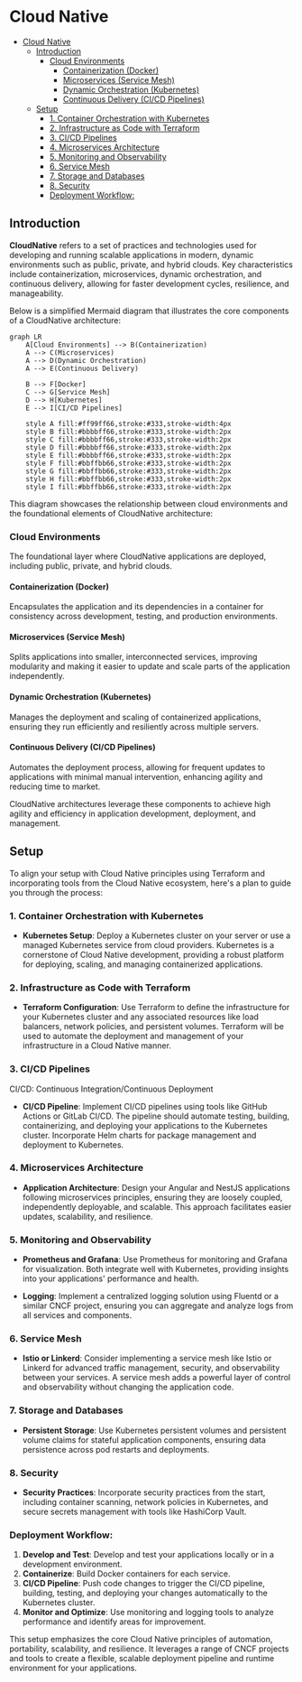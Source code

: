 # Cloud Native

<!-- @import "[TOC]" {cmd="toc" depthFrom=1 depthTo=6 orderedList=false} -->

<!-- code_chunk_output -->

- [Cloud Native](#cloud-native)
  - [Introduction](#introduction)
    - [Cloud Environments](#cloud-environments)
      - [Containerization (Docker)](#containerization-docker)
      - [Microservices (Service Mesh)](#microservices-service-mesh)
      - [Dynamic Orchestration (Kubernetes)](#dynamic-orchestration-kubernetes)
      - [Continuous Delivery (CI/CD Pipelines)](#continuous-delivery-cicd-pipelines)
  - [Setup](#setup)
    - [1\. Container Orchestration with Kubernetes](#container-orchestration-with-kubernetes)
    - [2\. Infrastructure as Code with Terraform](#infrastructure-as-code-with-terraform)
    - [3\. CI/CD Pipelines](#cicd-pipelines)
    - [4\. Microservices Architecture](#microservices-architecture)
    - [5\. Monitoring and Observability](#monitoring-and-observability)
    - [6\. Service Mesh](#service-mesh)
    - [7\. Storage and Databases](#storage-and-databases)
    - [8\. Security](#security)
    - [Deployment Workflow:](#deployment-workflow)

<!-- /code_chunk_output -->

## Introduction

**CloudNative** refers to a set of practices and technologies used for developing and running scalable applications in modern, dynamic environments such as public, private, and hybrid clouds. Key characteristics include containerization, microservices, dynamic orchestration, and continuous delivery, allowing for faster development cycles, resilience, and manageability.

Below is a simplified Mermaid diagram that illustrates the core components of a CloudNative architecture:

```mermaid
graph LR
    A[Cloud Environments] --> B(Containerization)
    A --> C(Microservices)
    A --> D(Dynamic Orchestration)
    A --> E(Continuous Delivery)

    B --> F[Docker]
    C --> G[Service Mesh]
    D --> H[Kubernetes]
    E --> I[CI/CD Pipelines]

    style A fill:#ff99ff66,stroke:#333,stroke-width:4px
    style B fill:#bbbbff66,stroke:#333,stroke-width:2px
    style C fill:#bbbbff66,stroke:#333,stroke-width:2px
    style D fill:#bbbbff66,stroke:#333,stroke-width:2px
    style E fill:#bbbbff66,stroke:#333,stroke-width:2px
    style F fill:#bbffbb66,stroke:#333,stroke-width:2px
    style G fill:#bbffbb66,stroke:#333,stroke-width:2px
    style H fill:#bbffbb66,stroke:#333,stroke-width:2px
    style I fill:#bbffbb66,stroke:#333,stroke-width:2px
```

This diagram showcases the relationship between cloud environments and the foundational elements of CloudNative architecture:

### Cloud Environments

The foundational layer where CloudNative applications are deployed, including public, private, and hybrid clouds.

#### Containerization (Docker)

Encapsulates the application and its dependencies in a container for consistency across development, testing, and production environments.

#### Microservices (Service Mesh)

Splits applications into smaller, interconnected services, improving modularity and making it easier to update and scale parts of the application independently.

#### Dynamic Orchestration (Kubernetes)

Manages the deployment and scaling of containerized applications, ensuring they run efficiently and resiliently across multiple servers.

#### Continuous Delivery (CI/CD Pipelines)

Automates the deployment process, allowing for frequent updates to applications with minimal manual intervention, enhancing agility and reducing time to market.

CloudNative architectures leverage these components to achieve high agility and efficiency in application development, deployment, and management.

## Setup

To align your setup with Cloud Native principles using Terraform and incorporating tools from the Cloud Native ecosystem, here's a plan to guide you through the process:

### 1\. Container Orchestration with Kubernetes

- **Kubernetes Setup**: Deploy a Kubernetes cluster on your server or use a managed Kubernetes service from cloud providers. Kubernetes is a cornerstone of Cloud Native development, providing a robust platform for deploying, scaling, and managing containerized applications.

### 2\. Infrastructure as Code with Terraform

- **Terraform Configuration**: Use Terraform to define the infrastructure for your Kubernetes cluster and any associated resources like load balancers, network policies, and persistent volumes. Terraform will be used to automate the deployment and management of your infrastructure in a Cloud Native manner.

### 3\. CI/CD Pipelines

CI/CD: Continuous Integration/Continuous Deployment

- **CI/CD Pipeline**: Implement CI/CD pipelines using tools like GitHub Actions or GitLab CI/CD. The pipeline should automate testing, building, containerizing, and deploying your applications to the Kubernetes cluster. Incorporate Helm charts for package management and deployment to Kubernetes.

### 4\. Microservices Architecture

- **Application Architecture**: Design your Angular and NestJS applications following microservices principles, ensuring they are loosely coupled, independently deployable, and scalable. This approach facilitates easier updates, scalability, and resilience.

### 5\. Monitoring and Observability

- **Prometheus and Grafana**: Use Prometheus for monitoring and Grafana for visualization. Both integrate well with Kubernetes, providing insights into your applications' performance and health.

- **Logging**: Implement a centralized logging solution using Fluentd or a similar CNCF project, ensuring you can aggregate and analyze logs from all services and components.

### 6\. Service Mesh

- **Istio or Linkerd**: Consider implementing a service mesh like Istio or Linkerd for advanced traffic management, security, and observability between your services. A service mesh adds a powerful layer of control and observability without changing the application code.

### 7\. Storage and Databases

- **Persistent Storage**: Use Kubernetes persistent volumes and persistent volume claims for stateful application components, ensuring data persistence across pod restarts and deployments.

### 8\. Security

- **Security Practices**: Incorporate security practices from the start, including container scanning, network policies in Kubernetes, and secure secrets management with tools like HashiCorp Vault.

### Deployment Workflow:

1. **Develop and Test**: Develop and test your applications locally or in a development environment.
2. **Containerize**: Build Docker containers for each service.
3. **CI/CD Pipeline**: Push code changes to trigger the CI/CD pipeline, building, testing, and deploying your changes automatically to the Kubernetes cluster.
4. **Monitor and Optimize**: Use monitoring and logging tools to analyze performance and identify areas for improvement.

This setup emphasizes the core Cloud Native principles of automation, portability, scalability, and resilience. It leverages a range of CNCF projects and tools to create a flexible, scalable deployment pipeline and runtime environment for your applications.
